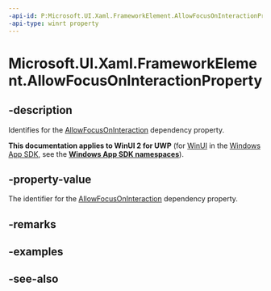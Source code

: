 ```yaml
---
-api-id: P:Microsoft.UI.Xaml.FrameworkElement.AllowFocusOnInteractionProperty
-api-type: winrt property
---
```


<!-- Property syntax
public Windows.UI.Xaml.DependencyProperty AllowFocusOnInteractionProperty { get; }
-->

# Microsoft.UI.Xaml.FrameworkElement.AllowFocusOnInteractionProperty

## -description
Identifies for the [AllowFocusOnInteraction](frameworkelement_allowfocusoninteraction.md) dependency property.

**This documentation applies to WinUI 2 for UWP** (for [WinUI](/windows/apps/winui/winui3/) in the [Windows App SDK](/windows/apps/windows-app-sdk/), see the **[Windows App SDK namespaces](/windows/windows-app-sdk/api/winrt/)**).

## -property-value
The identifier for the [AllowFocusOnInteraction](frameworkelement_allowfocusoninteraction.md) dependency property.

## -remarks

## -examples

## -see-also
